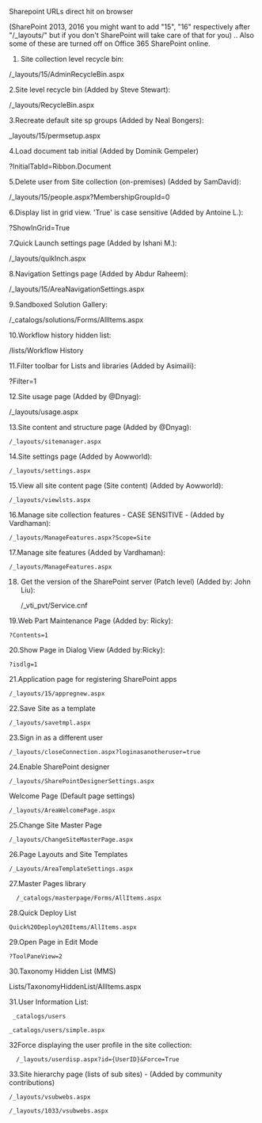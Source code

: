 Sharepoint URLs direct hit on browser

(SharePoint 2013, 2016 you might want to add "15", "16" respectively after "/_layouts/" but if you don't SharePoint will take care of that for you) .. Also some of these are turned off on Office 365 SharePoint online.


1. Site collection level recycle bin:

  /_layouts/15/AdminRecycleBin.aspx

 

2.Site level recycle bin (Added by Steve Stewart):

  /_layouts/RecycleBin.aspx

 

3.Recreate default site sp groups (Added by Neal Bongers):

  _layouts/15/permsetup.aspx

 

4.Load document tab initial (Added by Dominik Gempeler)

  ?InitialTabId=Ribbon.Document

 

5.Delete user from Site collection (on-premises) (Added by SamDavid):

  /_layouts/15/people.aspx?MembershipGroupId=0

 

6.Display list in grid view. 'True' is case sensitive (Added by Antoine L.):

?ShowInGrid=True

 

7.Quick Launch settings page (Added by Ishani M.):

  /_layouts/quiklnch.aspx

 

8.Navigation Settings page (Added by Abdur Raheem):

/_layouts/15/AreaNavigationSettings.aspx

 

9.Sandboxed Solution Gallery:

  /_catalogs/solutions/Forms/AllItems.aspx

 

10.Workflow history hidden list:

  /lists/Workflow History

 

11.Filter toolbar for Lists and libraries (Added by Asimaili):

  ?Filter=1

12.Site usage page (Added by @Dnyag):

  /_layouts/usage.aspx

13.Site content and structure  page (Added by @Dnyag):

    /_layouts/sitemanager.aspx


14.Site settings page (Added by Aowworld):

    /_layouts/settings.aspx

 
15.View all site content page (Site content) (Added by Aowworld):

    /_layouts/viewlsts.aspx

 
16.Manage site collection features - CASE SENSITIVE -  (Added by Vardhaman):

    /_layouts/ManageFeatures.aspx?Scope=Site

 

17.Manage site features (Added by Vardhaman):

    /_layouts/ManageFeatures.aspx

 

18. Get the version of the SharePoint server (Patch level) (Added by: John Liu):

    /_vti_pvt/Service.cnf

 

19.Web Part Maintenance Page (Added by: Ricky):

    ?Contents=1

 

20.Show Page in Dialog View (Added by:Ricky):

    ?isdlg=1


21.Application page for registering SharePoint apps

    /_layouts/15/appregnew.aspx


22.Save Site as a template

    /_layouts/savetmpl.aspx

 

23.Sign in as a different user

    /_layouts/closeConnection.aspx?loginasanotheruser=true

 

24.Enable SharePoint designer

    /_layouts/SharePointDesignerSettings.aspx

 

Welcome Page (Default page settings)

    /_layouts/AreaWelcomePage.aspx

 

25.Change Site Master Page

    /_layouts/ChangeSiteMasterPage.aspx

 

26.Page Layouts and Site Templates

    /_Layouts/AreaTemplateSettings.aspx

 

27.Master Pages library

      /_catalogs/masterpage/Forms/AllItems.aspx

 

28.Quick Deploy List

    Quick%20Deploy%20Items/AllItems.aspx
 

29.Open Page in Edit Mode

    ?ToolPaneView=2

 

30.Taxonomy Hidden List (MMS)

  Lists/TaxonomyHiddenList/AllItems.aspx

 

31.User Information List:

     _catalogs/users

    _catalogs/users/simple.aspx

 

32Force displaying the user profile in the site
collection:

      /_layouts/userdisp.aspx?id={UserID}&Force=True

 

33.Site hierarchy page (lists of sub sites) - (Added by community contributions)

    /_layouts/vsubwebs.aspx

    /_layouts/1033/vsubwebs.aspx
